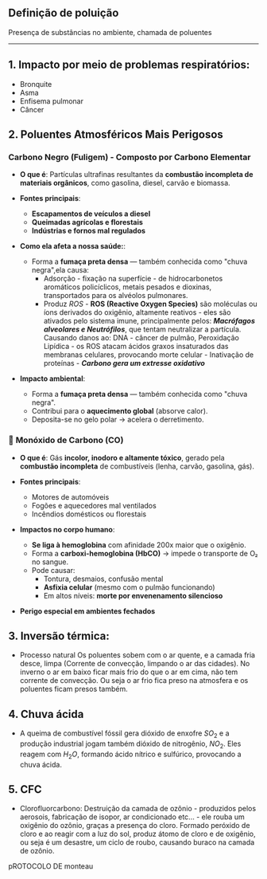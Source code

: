 ## Definição de poluição

Presença de substâncias no ambiente, chamada de poluentes

----
## **1. Impacto por meio de problemas respiratórios:**

- Bronquite
- Asma
- Enfisema pulmonar
- Câncer

## **2. Poluentes Atmosféricos Mais Perigosos**

###  **Carbono Negro (Fuligem) - Composto por Carbono Elementar**

- **O que é**: Partículas ultrafinas resultantes da **combustão incompleta de materiais orgânicos**, como gasolina, diesel, carvão e biomassa.

- **Fontes principais**:
    - **Escapamentos de veículos a diesel**
    - **Queimadas agrícolas e florestais**
    - **Indústrias e fornos mal regulados**

- **Como ela afeta a nossa saúde:**:
    - Forma a **fumaça preta densa** — também conhecida como "chuva negra",ela causa:
	    - Adsorção - fixação na superfície - de hidrocarbonetos aromáticos policíclicos, metais pesados e dioxinas, transportados para os alvéolos pulmonares. 
	    - Produz $ROS$ - **ROS (Reactive Oxygen Species)** são moléculas ou íons derivados do oxigênio, altamente reativos - eles são ativados pelo sistema imune, principalmente pelos: ***Macrófagos alveolares e Neutrófilos***, que tentam neutralizar a partícula. Causando danos ao: DNA - câncer de pulmão, Peroxidação Lipídica - os ROS atacam ácidos graxos insaturados das membranas celulares, provocando morte celular - Inativação de proteínas - ***Carbono gera um extresse oxidativo***

- **Impacto ambiental**:
    - Forma a **fumaça preta densa** — também conhecida como "chuva negra".
    - Contribui para o **aquecimento global** (absorve calor).
    - Deposita-se no gelo polar → acelera o derretimento.

### 🚫 **Monóxido de Carbono (CO)**

- **O que é**: Gás **incolor, inodoro e altamente tóxico**, gerado pela **combustão incompleta** de combustíveis (lenha, carvão, gasolina, gás).
    
- **Fontes principais**:
    - Motores de automóveis
    - Fogões e aquecedores mal ventilados
    - Incêndios domésticos ou florestais
        
- **Impactos no corpo humano**:
    
    - **Se liga à hemoglobina** com afinidade 200x maior que o oxigênio.
    - Forma a **carboxi-hemoglobina (HbCO)** → impede o transporte de O₂ no sangue.
    - Pode causar:
        - Tontura, desmaios, confusão mental
        - **Asfixia celular** (mesmo com o pulmão funcionando)
        - Em altos níveis: **morte por envenenamento silencioso**
- **Perigo especial em ambientes fechados**

## 3. Inversão térmica:

- Processo natural
Os poluentes sobem com o ar quente, e a camada fria desce, limpa (Corrente de convecção, limpando o ar das cidades). No inverno  o ar em baixo ficar mais frio do que o ar em cima, não tem corrente de convecção. Ou seja o ar frio fica preso na atmosfera e os poluentes ficam presos também.

## 4. Chuva ácida

- A queima de combustível fóssil gera dióxido de enxofre  $SO_2$ e a produção industrial jogam também dióxido de nitrogênio, $NO_2$. Eles reagem com $H_2O$, formando ácido nítrico e sulfúrico, provocando a chuva ácida. 


## 5. CFC 

- Clorofluorcarbono: Destruição da camada de ozônio - produzidos pelos aerosois, fabricação de isopor, ar condicionado etc... - ele rouba um oxigênio do ozônio, graças a presença do cloro. Formado peróxido de cloro e ao reagir com a luz do sol, produz átomo de cloro e de oxigênio, ou seja é um desastre, um ciclo de roubo, causando buraco na camada de ozônio. 


pROTOCOLO DE monteau 